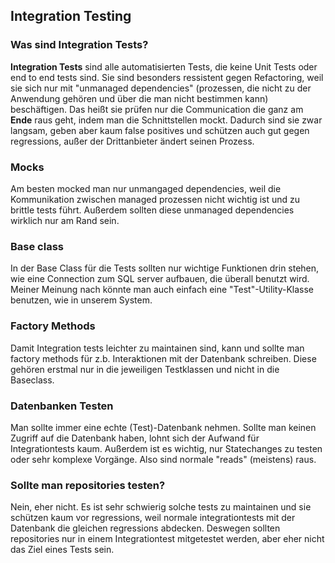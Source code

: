 ## Integration Testing
### Was sind Integration Tests?
__Integration Tests__ sind alle automatisierten Tests, die keine Unit Tests  oder end to end tests sind. 
Sie sind besonders ressistent gegen Refactoring, weil sie sich nur mit "unmanaged dependencies" (prozessen, die nicht zu der Anwendung gehören und über die man nicht bestimmen kann) beschäftigen. 
Das heißt sie prüfen nur die Communication die ganz am __Ende__ raus geht, indem man die Schnittstellen mockt. 
Dadurch sind sie zwar langsam, geben aber kaum false positives und schützen auch gut gegen regressions, außer der Drittanbieter ändert seinen Prozess.

### Mocks
Am besten mocked man nur unmangaged dependencies, weil die Kommunikation zwischen managed prozessen nicht wichtig ist und zu brittle tests führt. Außerdem sollten diese unmanaged dependencies wirklich nur am Rand sein.

### Base class
In der Base Class für die Tests sollten nur wichtige Funktionen drin stehen, wie eine Connection zum SQL server aufbauen, die überall benutzt wird. Meiner Meinung nach könnte man auch einfach eine "Test"-Utility-Klasse benutzen, wie in unserem System.

### Factory Methods
Damit Integration tests leichter zu maintainen sind, kann und sollte man factory methods für z.b. Interaktionen mit der Datenbank schreiben. Diese gehören erstmal nur in die jeweiligen Testklassen und nicht in die Baseclass.

### Datenbanken Testen
Man sollte immer eine echte (Test)-Datenbank nehmen. Sollte man keinen Zugriff auf die Datenbank haben, lohnt sich der Aufwand für Integrationtests kaum. Außerdem ist es wichtig, nur Statechanges zu testen oder sehr komplexe Vorgänge. Also sind normale "reads" (meistens) raus.

### Sollte man repositories testen?
Nein, eher nicht. Es ist sehr schwierig solche tests zu maintainen und sie schützen kaum vor regressions, weil normale integrationtests mit der Datenbank die gleichen regressions abdecken. Deswegen sollten repositories nur in einem Integrationtest mitgetestet werden, aber eher nicht das Ziel eines Tests sein.